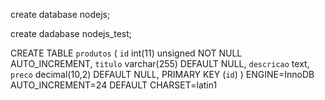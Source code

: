 
create database nodejs;

create dadabase nodejs_test;

CREATE TABLE `produtos` (
  `id` int(11) unsigned NOT NULL AUTO_INCREMENT,
  `titulo` varchar(255) DEFAULT NULL,
  `descricao` text,
  `preco` decimal(10,2) DEFAULT NULL,
  PRIMARY KEY (`id`)
) ENGINE=InnoDB AUTO_INCREMENT=24 DEFAULT CHARSET=latin1



